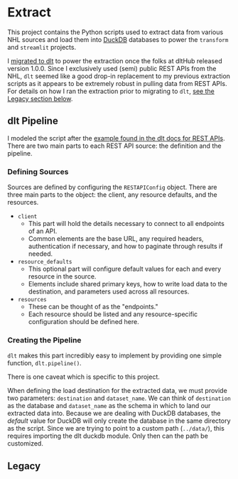 # Extract

This project contains the Python scripts used to extract data from various NHL sources and load them into [DuckDB](https://duckdb.org/) databases to power the `transform` and `streamlit` projects.

I [migrated to dlt](https://dlthub.com/) to power the extraction once the folks at dltHub released version 1.0.0. Since I exclusively used (semi) public REST APIs from the NHL, `dlt` seemed like a good drop-in replacement to my previous extraction scripts as it appears to be extremely robust in pulling data from REST APIs. For details on how I ran the extraction prior to migrating to `dlt`, [see the Legacy section below](#legacy).

## dlt Pipeline

I modeled the script after the [example found in the dlt docs for REST APIs](https://dlthub.com/docs/dlt-ecosystem/verified-sources/rest_api/basic). There are two main parts to each REST API source: the definition and the pipeline.

### Defining Sources

Sources are defined by configuring the `RESTAPIConfig` object. There are three main parts to the object: the client, any resource defaults, and the resources.

- `client`
  - This part will hold the details necessary to connect to all endpoints of an API.
  - Common elements are the base URL, any required headers, authentication if necessary, and how to paginate through results if needed.
- `resource_defaults`
  - This optional part will configure default values for each and every resource in the source.
  - Elements include shared primary keys, how to write load data to the destination, and parameters used across all resources.
- `resources`
  - These can be thought of as the "endpoints."
  - Each resource should be listed and any resource-specific configuration should be defined here.

### Creating the Pipeline

`dlt` makes this part incredibly easy to implement by providing one simple function, `dlt.pipeline()`.

There is one caveat which is specific to this project.

When defining the load destination for the extracted data, we must provide two parameters: `destination` and `dataset_name`.
We can think of `destination` as the database and `dataset_name` as the schema in which to land our extracted data into.
Because we are dealing with DuckDB databases, the *default* value for DuckDB will only create the database in the same directory as the script.
Since we are trying to point to a custom path (`../data/`), this requires importing the dlt duckdb module. Only then can the path be customized.

## Legacy
